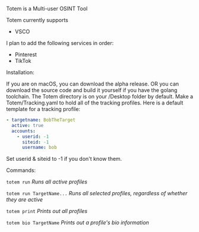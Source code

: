 Totem is a Multi-user OSINT Tool

Totem currently supports
- VSCO

I plan to add the following services in order:
- Pinterest
- TikTok

Installation:

If you are on macOS, you can download the alpha release. OR you can download the source code and build it yourself if you have the golang toolchain. The Totem directory is on your /Desktop folder by default.
Make a Totem/Tracking.yaml to hold all of the tracking profiles. Here is a default template for a tracking profile:

```yaml
- targetname: BobTheTarget
  active: true
  accounts:
    - userid: -1
      siteid: -1
      username: bob
```

Set userid & siteid to -1 if you don't know them. 

Commands:

`totem run` *Runs all active profiles*

`totem run TargetName...`  *Runs all selected profiles, regardless of whether they are active*

`totem print` *Prints out all profiles*

`totem bio TargetName` *Prints out a profile's bio information*